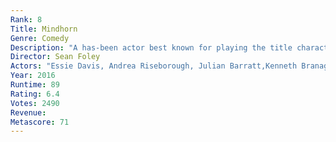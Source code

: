 ```yaml
---
Rank: 8
Title: Mindhorn
Genre: Comedy
Description: "A has-been actor best known for playing the title character in the 1980s detective series ""Mindhorn"" must work with the police when a serial killer says that he will only speak with Detective Mindhorn, whom he believes to be a real person."
Director: Sean Foley
Actors: "Essie Davis, Andrea Riseborough, Julian Barratt,Kenneth Branagh"
Year: 2016
Runtime: 89
Rating: 6.4
Votes: 2490
Revenue: 
Metascore: 71
---
```


